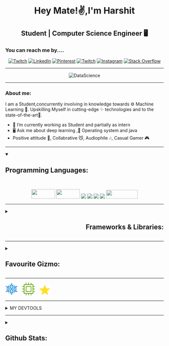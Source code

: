 <h1 align="center">Hey Mate!✌,I'm Harshit</h1>


<p>
    <h2 align="center">Student | Computer Science Engineer 🖥️</h2>
</p>
<div>
    <h3>You can reach me by....</h3>
<p dir="auto" align="center">
    <a href="mailto:harshitharshit138@gmail.com" rel="nofollow"><img src="https://camo.githubusercontent.com/02324cf68884e3fdfb628bcaa9218742630b6165b1fe0279e20517376f0d5c9d/68747470733a2f2f696d672e736869656c64732e696f2f62616467652f474d41494c2d4541343333353f6c6f676f3d676d61696c266c6f676f436f6c6f723d666666267374796c653d666c6174" alt="Twitch" data-canonical-src="https://img.shields.io/badge/Twitch-%239146FF.svg?logo=Twitch&amp;logoColor=white" style="max-width: 100%;"></a>
    <a href="https://www.linkedin.com/in/harshit-s-apr2604/" rel="nofollow"><img src="https://camo.githubusercontent.com/f17ba9730c27e5f1230325b94c8b68bbf3115d32650866f6e3d0ade68201beea/68747470733a2f2f696d672e736869656c64732e696f2f62616467652f4c696e6b6564496e2d2532333030373742352e7376673f6c6f676f3d6c696e6b6564696e266c6f676f436f6c6f723d7768697465" alt="LinkedIn" data-canonical-src="https://img.shields.io/badge/LinkedIn-%230077B5.svg?logo=linkedin&amp;logoColor=white" style="max-width: 100%;"></a>
    <a href="https://www.kaggle.com/harshit264" rel="nofollow"><img src="https://camo.githubusercontent.com/1aa901552e5e674beb5213f649c537e205cea9d3b42a0d99320191ee74b86922/687474703a2f2f696d672e736869656c64732e696f2f62616467652f2d4b6167676c652d626c61636b3f7374796c653d666c61742d737175617265266c6f676f3d6b6167676c65266c696e6b3d68747470733a2f2f7777772e6b6167676c652e636f6d2f616268696e616e6430352f" alt="Pinterest" data-canonical-src="https://img.shields.io/badge/Pinterest-%23E60023.svg?logo=Pinterest&amp;logoColor=white" style="max-width: 100%;"></a> 
    <a href="https://twitter.com/Harshit_S_264" rel="nofollow"><img src="https://camo.githubusercontent.com/b3f65aa2e19150fa99267825f77568e8436bcb01060f60fa888e5174b08c7fbc/687474703a2f2f696d672e736869656c64732e696f2f62616467652f2d547769747465722d3963663f7374796c653d666c61742d737175617265266c6f676f3d74776974746572266c6f676f436f6c6f723d6461726b626c7565266c696e6b3d68747470733a2f2f747769747465722e636f6d2f616268696e616e6435383939" alt="Twitch" data-canonical-src="https://img.shields.io/badge/Twitch-%239146FF.svg?logo=Twitch&amp;logoColor=white" style="max-width: 100%;"></a>
    <a href="https://www.instagram.com/harshit_subramanian264/" rel="nofollow"><img src="https://camo.githubusercontent.com/0641e2731604a57f9b9f2de4be17fcf1893c1fbf31dcb3e276f4281208616a1c/68747470733a2f2f696d672e736869656c64732e696f2f62616467652f496e7374616772616d2d2532334534343035462e7376673f6c6f676f3d496e7374616772616d266c6f676f436f6c6f723d7768697465" alt="Instagram" data-canonical-src="https://img.shields.io/badge/Instagram-%23E4405F.svg?logo=Instagram&amp;logoColor=white" style="max-width: 100%;"></a> 
    <a href="https://stackoverflow.com/users/harshit-s" rel="nofollow"><img src="https://camo.githubusercontent.com/7ebc5a2448e32119a01bdae64290fcf67ee83b9f2427894ca50888d342d5dd77/68747470733a2f2f696d672e736869656c64732e696f2f62616467652f2d537461636b6f766572666c6f772d4645374131363f6c6f676f3d737461636b2d6f766572666c6f77266c6f676f436f6c6f723d7768697465" alt="Stack Overflow" data-canonical-src="https://img.shields.io/badge/-Stackoverflow-FE7A16?logo=stack-overflow&amp;logoColor=white" style="max-width: 100%;"></a> 
</p>
<div align="center" dir="auto">
</div>

<hr>
<div align="center">
    <img width="450" src="https://media.tenor.com/7tlM7VOBit8AAAAC/night-tutorials-indo-hanging-light.gif" alt="DataScience">
</div>
<hr>
<h3>About me:</h3>

I am a Student,concurrently involving in knowledge towards ⚙️ Machine Learning 🙌. Upskilling Myself in cutting-edge ✨ technologies and to the state-of-the-art🔬.


<p align="right">

- 🔭 I’m currently working as Student and partially as intern
- 🖥 Ask me about deep learning ,🚀 Operating system and java
- Positive attitude 🌟, Collabrative 😼, Audiophile 🎶, Casual Gamer 🎮

</p>  
<hr>

<details open>
<summary><h2>Programming Languages:</h2></summary>
    <br>
  <p align="center">
        <img src="https://techaeris.com/wp-content/uploads/2016/01/Java-logo-png.png" height="30" width="75">
        <img src="https://camo.githubusercontent.com/5859172b2d0854f4d70d35118ae1fbb8d92f967ea654f1bb1bdae4a346d03926/68747470733a2f2f696d672e736869656c64732e696f2f62616467652f632d2532333030353939432e7376673f7374796c653d666f722d7468652d6261646765266c6f676f3d63266c6f676f436f6c6f723d7768697465" height="30" width="75">
        <img src="https://camo.githubusercontent.com/314b3cbfef1fd5ba1499c31f41a8cc84ab036eb37427e0f28dbd2da4e619e95d/68747470733a2f2f696d672e736869656c64732e696f2f62616467652f707974686f6e2532302d2532333134333534432e7376673f267374796c653d666f722d7468652d6261646765266c6f676f3d707974686f6e266c6f676f436f6c6f723d676f6c64">
        <img src="https://camo.githubusercontent.com/d63d473e728e20a286d22bb2226a7bf45a2b9ac6c72c59c0e61e9730bfe4168c/68747470733a2f2f696d672e736869656c64732e696f2f62616467652f48544d4c352d4533344632363f7374796c653d666f722d7468652d6261646765266c6f676f3d68746d6c35266c6f676f436f6c6f723d7768697465">
        <img src="https://camo.githubusercontent.com/dc14b90bdb55a5c5e86c5eb8a9c931cec8648adb20c1a90f9dfe43e7aac7130e/68747470733a2f2f696d672e736869656c64732e696f2f62616467652f53514c2d3737374242343f7374796c653d666f722d7468652d6261646765266c6f676f3d6f7261636c65266c6f676f436f6c6f723d7768697465">
        <img src="https://camo.githubusercontent.com/3a0f693cfa032ea4404e8e02d485599bd0d192282b921026e89d271aaa3d7565/68747470733a2f2f696d672e736869656c64732e696f2f62616467652f435353332d3135373242363f7374796c653d666f722d7468652d6261646765266c6f676f3d63737333266c6f676f436f6c6f723d7768697465">
        <img src="https://camo.githubusercontent.com/aeddc848275a1ffce386dc81c04541654ca07b2c43bbb8ad251085c962672aea/68747470733a2f2f696d672e736869656c64732e696f2f62616467652f6a6176617363726970742d2532333332333333302e7376673f7374796c653d666f722d7468652d6261646765266c6f676f3d6a617661736372697074266c6f676f436f6c6f723d253233463744463145" height="28" width="100">
</p>
</details>
<hr>
<details>
    <summary><h2 align="right">Frameworks & Libraries:</h2></summary>
    <p align="center">
        <img src="https://camo.githubusercontent.com/e4f918596bfc1a8746d3bf5426a212500a5b36b1e5c63869cbe65b071dcdb48a/68747470733a2f2f696d672e736869656c64732e696f2f62616467652f4e756d70792d3737374242343f7374796c653d666f722d7468652d6261646765266c6f676f3d6e756d7079266c6f676f436f6c6f723d7768697465">
        <img src="https://camo.githubusercontent.com/5e18e9b742657f6921829e31b6ee09d5d345633d8680cf1881f637d8e7bc44f1/68747470733a2f2f696d672e736869656c64732e696f2f62616467652f50616e6461732d3243324437323f7374796c653d666f722d7468652d6261646765266c6f676f3d70616e646173266c6f676f436f6c6f723d7768697465">
        <img src="https://camo.githubusercontent.com/acb8fc6fc12616617e6bfd2cd129ac4a2a2964b3f12c7e5abff49a4a203ce87b/68747470733a2f2f696d672e736869656c64732e696f2f62616467652f5363696b69742d2d4c6561726e2d2532333332393443373f267374796c653d666f722d7468652d6261646765266c6f676f3d7363696b69742d6c6561726e">
        <img src="https://camo.githubusercontent.com/96796a43b2c70f9c57f3ad251efd2073b828ab3037e4af502c7c409f9564d2b7/68747470733a2f2f696d672e736869656c64732e696f2f62616467652f4b657261732d2532334430303030302e7376673f7374796c653d666f722d7468652d6261646765266c6f676f3d4b65726173266c6f676f436f6c6f723d7768697465">
        <img src="https://camo.githubusercontent.com/33566a2949b4aa95765d5a7c20ec568be6688c5eb9df8af4d5315d76482bae2d/68747470733a2f2f696d672e736869656c64732e696f2f62616467652f6f70656e63762d25323377686974652e7376673f267374796c653d666f722d7468652d6261646765266c6f676f3d6f70656e6376266c6f676f436f6c6f723d7768697465">
        <img src="https://camo.githubusercontent.com/4058e4719e56be216f2464f47def2f62540a0775acfde94a782f4e1aa9607db7/68747470733a2f2f696d672e736869656c64732e696f2f62616467652f54656e736f72466c6f772532302d2532334646364630302e7376673f267374796c653d666f722d7468652d6261646765266c6f676f3d54656e736f72466c6f77266c6f676f436f6c6f723d7768697465">
        <img src="https://camo.githubusercontent.com/8db6f323d631964e4fb9fb9718f8f5288cbce522ddc68d9f8e405630dc69e4e2/68747470733a2f2f696d672e736869656c64732e696f2f62616467652f53747265616d6c69742d4646344234423f7374796c653d666f722d7468652d6261646765266c6f676f3d53747265616d6c6974266c6f676f436f6c6f723d7768697465">
</p>
</details>
<hr>

<details>
  <table border=0 align="center">
    <summary><h2>Favourite Gizmo:</h2></summary>
    <tr border=0>
      <td border=0>
        <img src="https://camo.githubusercontent.com/c2800672ad04fe21e9c464eadf19e4528d580d9165b2c685fa3eb8f547620c40/68747470733a2f2f696d672e736869656c64732e696f2f62616467652f636f6e64612d333432423032392e7376673f267374796c653d666f722d7468652d6261646765266c6f676f3d616e61636f6e6461266c6f676f436f6c6f723d7768697465">
      </td>
      <td border=0>
        <img src="https://camo.githubusercontent.com/ce254316621ae7180772f1e8355fd15d6258eda95d51897e76068d11e6fa7987/68747470733a2f2f696d672e736869656c64732e696f2f62616467652f436f6c61622d4639414230303f7374796c653d666f722d7468652d6261646765266c6f676f3d676f6f676c65636f6c616226636f6c6f723d353235323532">
      </td>
      <td border=0>
        <img src="https://camo.githubusercontent.com/88ab3c0f78016111d88ef82030375fb740d82dd0c16c1b078c441e22479009b3/68747470733a2f2f696d672e736869656c64732e696f2f62616467652f5653436f64652d3030373844343f7374796c653d666f722d7468652d6261646765266c6f676f3d76697375616c25323073747564696f253230636f6465266c6f676f436f6c6f723d7768697465">
      </td>
    </tr>
    <tr>
      <td border=0>
        <img src="https://camo.githubusercontent.com/53b1030248fd0f64a5b70e56819acd0c8caadcd302335cbf0e4367a6c1603b65/68747470733a2f2f696d672e736869656c64732e696f2f62616467652f506f77657242492d4632433831313f7374796c653d666f722d7468652d6261646765266c6f676f3d506f7765722532304249266c6f676f436f6c6f723d7768697465">
      </td>
      <td border=0>
        <img src="https://camo.githubusercontent.com/b1e420d51bb3fa77c07a10674ee88114e24c454c8e6f5ff9b7984754a5ca5292/68747470733a2f2f696d672e736869656c64732e696f2f62616467652f415a5552452532304d4c2d3030383944363f7374796c653d666f722d7468652d6261646765266c6f676f3d6d6963726f736f66742d617a757265266c6f676f436f6c6f723d7768697465">
      </td>
      <td border=0>
        <img src="https://camo.githubusercontent.com/68a8747771b0fe5289304484417af86112f05c00967c8e6278d5623baedc5246/68747470733a2f2f696d672e736869656c64732e696f2f62616467652f6769746875622532302d2532333138313731372e7376673f267374796c653d666f722d7468652d6261646765266c6f676f3d676974687562266c6f676f436f6c6f723d7768697465">
      </td>
    </tr>
    <tr>
      <td border=0>
        <img src="https://camo.githubusercontent.com/0c912b9ede0dbd707a80ac066851e25060a7a992e2ac25ca42f20c3c3e67135f/68747470733a2f2f696d672e736869656c64732e696f2f62616467652f4b6167676c652d3230424546463f7374796c653d666f722d7468652d6261646765266c6f676f3d4b6167676c65266c6f676f436f6c6f723d7768697465">
      </td><td border=0>
        <img src="https://camo.githubusercontent.com/ef01ed46f259ef32442e48ce38af5b4a3d7f657e12cd0530d293a205ed57751a/68747470733a2f2f696d672e736869656c64732e696f2f62616467652f6769742532302d2532334630353033322e7376673f267374796c653d666f722d7468652d6261646765266c6f676f3d676974266c6f676f436f6c6f723d7768697465">
      </td>
      <td>
        <img src="https://www.versionmuseum.com/images/applications/adobe-photoshop/adobe-photoshop%5E2019%5Ephotoshop-logo.jpg" width="100">
      </td>
    </tr>
  </table>
</details>
  
  
</p>
<hr>


<a href='https://archiveprogram.github.com/'><img src='https://raw.githubusercontent.com/acervenky/animated-github-badges/master/assets/acbadge.gif' width='40' height='40'></a> <a href='https://docs.github.com/en/developers'><img src='https://raw.githubusercontent.com/acervenky/animated-github-badges/master/assets/devbadge.gif' width='40' height='40'></a> <a href='https://stars.github.com/'><img src='https://raw.githubusercontent.com/acervenky/animated-github-badges/master/assets/starbadge.gif' width='35' height='35'></a> 
<hr>
<details>
    <summary>MY DEVTOOLS</summary>
    <p>
        <img src="">
    </p>
</details>
<hr>
<details>
<summary><h2>Github Stats:</h2></summary>


<div align="center">
 <a href="https://github.com/ryo-ma/github-profile-trophy" align="center">
  <img height=200 align="center" src="https://github-profile-trophy.vercel.app/?username=Harshit26042004&row=1&column=7" />
</a>
</div>

 <a href="https://github.com/Harshit26042004/github-readme-stats">
  <img height=200 align="center" src="https://github-readme-stats.vercel.app/api?username=Harshit26042004" />
</a>

<a href="https://github.com/Harshit26042004/github-readme-stats">
  <img height=250 align="center" src="https://github-readme-stats.vercel.app/api/top-langs?username=Harshit26042004&langs_count=8&card_width=400" />
</a>

<div align="center">
 <a href="https://git.io/streak-stats" align="center">
  <img height=200 align="center" src="https://github-readme-streak-stats.herokuapp.com?user=Harshit26042004&theme=neon_blurange" />
</a>
</div>

 ![visitor badge](https://visitor-badge.lithub.cc/badge?page_id=Harshit26042004.visitor-badge)

 </details>

